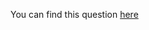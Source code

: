 You can find this question [here](https://www.hackerrank.com/challenges/weather-observation-station-18/problem)
